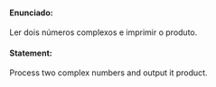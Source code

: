 #### Enunciado:

Ler dois números complexos e imprimir o produto.

#### Statement:

Process two complex numbers and output it product.